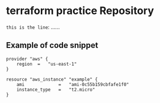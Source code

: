 # terraform practice Repository
`this is the line`: ......

## Example of code snippet 

```hcl
provider "aws" {
    region  =   "us-east-1"
}

resource "aws_instance" "example" {
    ami             =   "ami-0c55b159cbfafe1f0"
    instance_type   =   "t2.micro"
}
